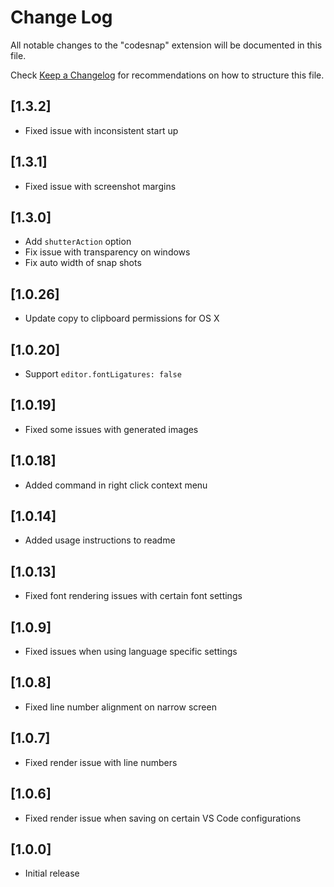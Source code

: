 # Change Log

All notable changes to the "codesnap" extension will be documented in this file.

Check [Keep a Changelog](http://keepachangelog.com/) for recommendations on how to structure this file.

## [1.3.2]

- Fixed issue with inconsistent start up

## [1.3.1]

- Fixed issue with screenshot margins

## [1.3.0]

- Add `shutterAction` option
- Fix issue with transparency on windows
- Fix auto width of snap shots

## [1.0.26]

- Update copy to clipboard permissions for OS X

## [1.0.20]

- Support `editor.fontLigatures: false`

## [1.0.19]

- Fixed some issues with generated images

## [1.0.18]

- Added command in right click context menu

## [1.0.14]

- Added usage instructions to readme

## [1.0.13]

- Fixed font rendering issues with certain font settings

## [1.0.9]

- Fixed issues when using language specific settings

## [1.0.8]

- Fixed line number alignment on narrow screen

## [1.0.7]

- Fixed render issue with line numbers

## [1.0.6]

- Fixed render issue when saving on certain VS Code configurations

## [1.0.0]

- Initial release
